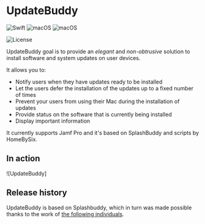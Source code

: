 # UpdateBuddy

![Swift](https://img.shields.io/badge/Swift-4.0-brightgreen.svg)
![macOS](https://img.shields.io/badge/macOS-10.12.6-brightgreen.svg)
![macOS](https://img.shields.io/badge/macOS-10.13-brightgreen.svg)

![License](https://img.shields.io/badge/License-Apache%202.0-lightgrey.svg)

UpdateBuddy goal is to provide an *elegant* and *non-obtrusive* solution to install software and system updates on user devices.

It allows you to:

- Notify users when they have updates ready to be installed
- Let the users defer the installation of the updates up to a fixed number of times
- Prevent your users from using their Mac during the installation of updates
- Provide status on the software that is currently being installed
- Display important information

It currently supports Jamf Pro and it's based on SplashBuddy and scripts by HomeBySix.

## In action

![UpdateBuddy]

## Release history

UpdateBuddy is based on Splashbuddy, which in turn was made possible thanks to the work of [the following individuals](THANKS.md).
